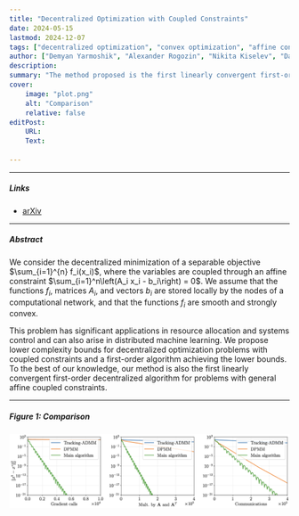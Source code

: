 ```yaml
---
title: "Decentralized Optimization with Coupled Constraints"
date: 2024-05-15
lastmod: 2024-12-07
tags: ["decentralized optimization", "convex optimization", "affine constraints", "coupled constraints"]
author: ["Demyan Yarmoshik", "Alexander Rogozin", "Nikita Kiselev", "Daniil Dorin", "Alexander Gasnikov", "Dmitry Kovalev"]
description:
summary: "The method proposed is the first linearly convergent first-order decentralized algorithm for problems with general affine coupled constraints." 
cover:
    image: "plot.png"
    alt: "Comparison"
    relative: false
editPost:
    URL:
    Text:

---
```


---

##### Links

+ [arXiv](https://arxiv.org/abs/2407.02020) 

---

##### Abstract

We consider the decentralized minimization of a separable objective $\sum_{i=1}^{n} f_i(x_i)$, where the variables are coupled through an affine constraint $\sum_{i=1}^n\left(A_i x_i - b_i\right) = 0$. We assume that the functions $f_i$, matrices $A_i$, and vectors $b_i$ are stored locally by the nodes of a computational network, and that the functions $f_i$ are smooth and strongly convex.

This problem has significant applications in resource allocation and systems control and can also arise in distributed machine learning. We propose lower complexity bounds for decentralized optimization problems with coupled constraints and a first-order algorithm achieving the lower bounds. To the best of our knowledge, our method is also the first linearly convergent first-order decentralized algorithm for problems with general affine coupled constraints.

---

##### Figure 1: Comparison

![](plot.png)

<!-- ---

##### Citation

```BibTeX
@article{dorin2024forecastingfmriimages,
  author = {Dorin, Daniil and Kiselev, Nikita and Grabovoy, Andrey and Strijov, Vadim},
  journal = {Health Information Science and Systems},
  number = {1},
  pages = {55},
  title = {Forecasting fMRI images from video sequences: linear model analysis},
  volume = {12},
  year = {2024}
}
``` -->

<!-- ---

##### Related material

+ [Presentation slides](presentation1.pdf)
+ [Summary of the paper](https://www.penguinrandomhouse.com/books/110403/unusual-uses-for-olive-oil-by-alexander-mccall-smith/) -->
